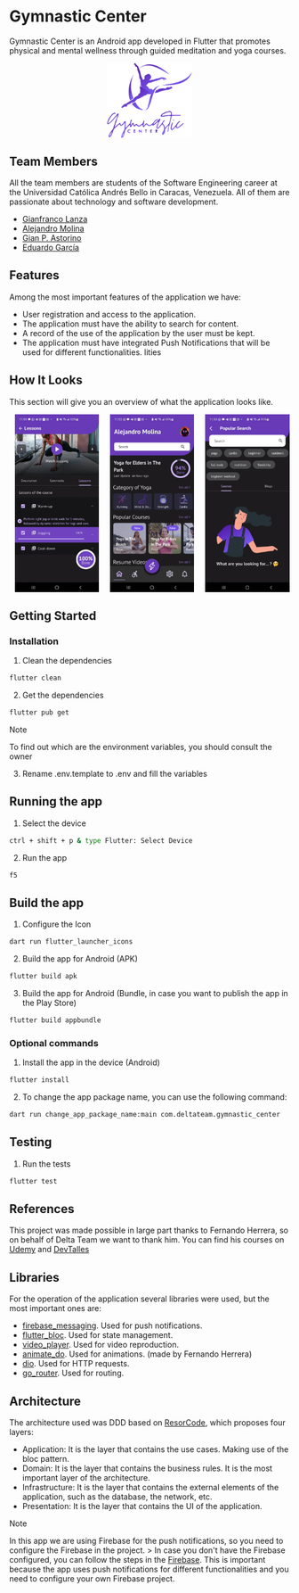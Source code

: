 # Gymnastic Center

Gymnastic Center is an Android app developed in Flutter that promotes physical and mental wellness through guided meditation and yoga courses.

<div style="display: flex; flex-wrap: nowrap; justify-content: center;">
  <img src="https://github.com/DeltaTeam-UCAB/gymnastic-center-mobile/blob/main/assets/icon/logoApp_purple.png" width="30%" style="margin: 0 10px;">
</div>

## Team Members

All the team members are students of the Software Engineering career at the Universidad Católica Andrés Bello in Caracas, Venezuela. All of them are passionate about technology and software development.

- [Gianfranco Lanza](https://github.com/GianL22)
- [Alejandro Molina](https://github.com/Alejo-FM)
- [Gian P. Astorino](https://github.com/GianPX)
- [Eduardo García](https://github.com/HappyGick)

## Features
Among the most important features of the application we have:

- User registration and access to the application.
- The application must have the ability to search for content.
- A record of the use of the application by the user must be kept.
- The application must have integrated Push Notifications that will be used for different functionalities.
lities

## How It Looks

This section will give you an overview of what the application looks like.

<div style="display: flex; flex-wrap: nowrap;">
  <img src="https://github.com/DeltaTeam-UCAB/gymnastic-center-mobile/blob/readme/public/example-1.jpeg" width="30%" style="margin: 0 10px;">
  <img src="https://github.com/DeltaTeam-UCAB/gymnastic-center-mobile/blob/readme/public/example-2.jpeg" width="30%" style="margin: 0 10px;">
  <img src="https://github.com/DeltaTeam-UCAB/gymnastic-center-mobile/blob/readme/public/example-3.jpeg" width="30%" style="margin: 0 10px;">
</div>

## Getting Started

### Installation
1. Clean the dependencies
```bash
flutter clean
```

2. Get the dependencies
```bash
flutter pub get
```

> [!NOTE]
> To find out which are the environment variables, you should consult the owner
3. Rename .env.template to .env and fill the variables

## Running the app
1. Select the device
```bash
ctrl + shift + p & type Flutter: Select Device
```

2. Run the app
```bash
f5
```

## Build the app

1. Configure the Icon
```bash
dart run flutter_launcher_icons
```

2. Build the app for Android (APK)
```bash
flutter build apk
```

3. Build the app for Android (Bundle, in case you want to publish the app in the Play Store)
```bash
flutter build appbundle
```

### Optional commands
1. Install the app in the device (Android)
```bash
flutter install
```

2. To change the app package name, you can use the following command:
```bash
dart run change_app_package_name:main com.deltateam.gymnastic_center
```

## Testing
1. Run the tests
```bash
flutter test
```

## References

This project was made possible in large part thanks to Fernando Herrera, so on behalf of Delta Team we want to thank him. You can find his courses on [Udemy](https://www.udemy.com/course/flutter-cero-a-experto/) and [DevTalles](https://cursos.devtalles.com/courses/flutter-movil-cero-a-experto)

## Libraries
For the operation of the application several libraries were used, but the most important ones are:

- [firebase_messaging](https://pub.dev/packages/firebase_messaging). Used for push notifications.
- [flutter_bloc](https://pub.dev/packages/flutter_bloc). Used for state management.
- [video_player](https://pub.dev/packages/video_player). Used for video reproduction.
- [animate_do](https://pub.dev/packages/animate_do). Used for animations. (made by Fernando Herrera)
- [dio](https://pub.dev/packages/dio). Used for HTTP requests.
- [go_router](https://pub.dev/packages/go_router). Used for routing.

## Architecture
The architecture used was DDD based on [ResorCode](https://resocoder.com/2020/03/09/flutter-firebase-ddd-course-1-domain-driven-design-principles/), which proposes four layers: 
- Application: It is the layer that contains the use cases. Making use of the bloc pattern.
- Domain: It is the layer that contains the business rules. It is the most important layer of the architecture.
- Infrastructure: It is the layer that contains the external elements of the application, such as the database, the network, etc.  
- Presentation: It is the layer that contains the UI of the application.


> [!NOTE]
> In this app we are using Firebase for the push notifications, so you need to configure the Firebase in the project. > In case you don't have the Firebase configured, you can follow the steps in the [Firebase](https://firebase.flutter.dev/docs/overview). This is important because the app uses push notifications for different functionalities and you need to configure your own Firebase project.

